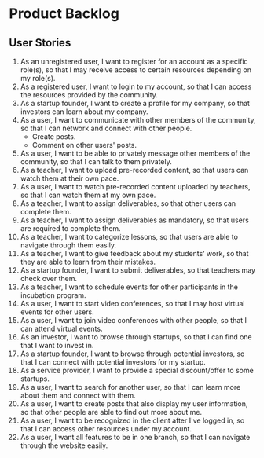 # Product Backlog

## User Stories
1. As an unregistered user, I want to register for an account as a specific role(s), so that I may receive access to certain resources depending on my role(s).
2. As a registered user, I want to login to my account, so that I can access the resources provided by the community.
3. As a startup founder, I want to create a profile for my company, so that investors can learn about my company.
4. As a user, I want to communicate with other members of the community, so that I can network and connect with other people.
    * Create posts.
    * Comment on other users' posts.
5. As a user, I want to be able to privately message other members of the community, so that I can talk to them privately.
6. As a teacher, I want to upload pre-recorded content, so that users can watch them at their own pace.
7. As a user, I want to watch pre-recorded content uploaded by teachers, so that I can watch them at my own pace.
8. As a teacher, I want to assign deliverables, so that other users can complete them.
9. As a teacher, I want to assign deliverables as mandatory, so that users are required to complete them.
10. As a teacher, I want to categorize lessons, so that users are able to navigate through them easily.
11. As a teacher, I want to give feedback about my students’ work, so that they are able to learn from their mistakes.
12. As a startup founder, I want to submit deliverables, so that teachers may check over them.
13. As a teacher, I want to schedule events for other participants in the incubation program. 
14. As a user, I want to start video conferences, so that I may host virtual events for other users.
15. As a user, I want to join video conferences with other people, so that I can attend virtual events.
16. As an investor, I want to browse through startups, so that I can find one that I want to invest in.
17. As a startup founder, I want to browse through potential investors, so that I can connect with potential investors for my startup.
18. As a service provider, I want to provide a special discount/offer to some startups.
19. As a user, I want to search for another user, so that I can learn more about them and connect with them.
20. As a user, I want to create posts that also display my user information, so that other people are able to find out more about me.
21. As a user, I want to be recognized in the client after I've logged in, so that I can access other resources under my account.
22. As a user, I want all features to be in one branch, so that I can navigate through the website easily.
